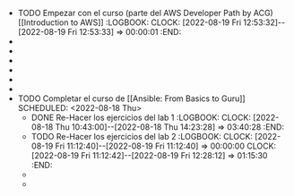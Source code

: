 - TODO Empezar con el curso (parte del AWS Developer Path by ACG) [[Introduction to AWS]]
  :LOGBOOK:
  CLOCK: [2022-08-19 Fri 12:53:32]--[2022-08-19 Fri 12:53:33] =>  00:00:01
  :END:
-
-
-
-
-
-
- TODO Completar el curso de [[Ansible: From Basics to Guru]]
  SCHEDULED: <2022-08-18 Thu>
	- DONE Re-Hacer los ejercicios del lab 1
	  :LOGBOOK:
	  CLOCK: [2022-08-18 Thu 10:43:00]--[2022-08-18 Thu 14:23:28] =>  03:40:28
	  :END:
	- TODO Re-Hacer los ejercicios del lab 2
	  :LOGBOOK:
	  CLOCK: [2022-08-19 Fri 11:12:40]--[2022-08-19 Fri 11:12:40] =>  00:00:00
	  CLOCK: [2022-08-19 Fri 11:12:42]--[2022-08-19 Fri 12:28:12] =>  01:15:30
	  :END:
	-
	-
